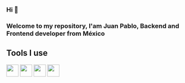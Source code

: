 ### Hi 👋
### Welcome to my repository, I'am Juan Pablo, Backend and Frontend developer from México

## Tools I use
<p>
<img src="https://softio.com.mx/img/tools/react.svg" alt="" width="32"/>
<img src="https://softio.com.mx/img/tools/javascript.svg" alt="" width="32"/>
<img src="https://softio.com.mx/img/tools/CSharp.svg" alt="" width="32"/>
<img src="https://softio.com.mx/img/tools/nodejs.svg" alt="" width="32"/>
</p>
